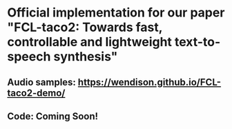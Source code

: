 # Official implementation for our paper "FCL-taco2: Towards fast, controllable and lightweight text-to-speech synthesis"

## Audio samples: https://wendison.github.io/FCL-taco2-demo/

## Code: Coming Soon!
